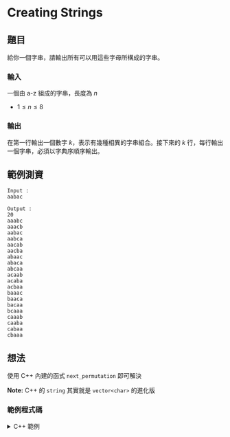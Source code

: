 Creating Strings
===

題目
---
給你一個字串，請輸出所有可以用這些字母所構成的字串。

### 輸入

一個由 a-z 組成的字串，長度為 $n$

- $1 \le n \le 8$

### 輸出

在第一行輸出一個數字 $k$，表示有幾種相異的字串組合。接下來的 $k$ 行，每行輸出一個字串，必須以字典序順序輸出。


範例測資
---
```
Input :
aabac

Output :
20
aaabc
aaacb
aabac
aabca
aacab
aacba
abaac
abaca
abcaa
acaab
acaba
acbaa
baaac
baaca
bacaa
bcaaa
caaab
caaba
cabaa
cbaaa
```

想法
---

使用 C++ 內建的函式 `next_permutation` 即可解決

**Note:** C++ 的 `string` 其實就是 `vector<char>` 的進化版

### 範例程式碼
<details>
<summary>C++ 範例</summary>
```cpp
#include <bits/stdc++.h>
 
#define ll long long
#define fastio ios_base::sync_with_stdio(0); cin.tie(0); cout.tie(0);
 
using namespace std;
 
int main() {
    fastio
    vector<string> v;
    string s;
    cin >> s;
    sort(s.begin(), s.end());
    do{
        v.push_back(s);
    } while(next_permutation(s.begin(), s.end()));
    cout << v.size() << "\n";
    for(auto x : v){
        cout << x << "\n";
    }
}

```
</details>